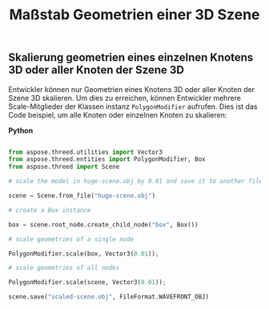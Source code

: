 ﻿---
title: Maßstab Geometrien einer 3D Szene
type: docs
weight: 70
url: /de/python-net/scale-geometries-of-a-3d-scene/
description: Entwickler können nur Geometrien eines Knotens 3D oder aller Knoten der Szene 3D skalieren. Um dies zu erreichen, können Entwickler mehrere Scale-Mitglieder der PolygonModifier-Klassen instanz aufrufen.
---
## **Skalierung geometrien eines einzelnen Knotens 3D oder aller Knoten der Szene 3D**
Entwickler können nur Geometrien eines Knotens 3D oder aller Knoten der Szene 3D skalieren. Um dies zu erreichen, können Entwickler mehrere Scale-Mitglieder der Klassen instanz `PolygonModifier` aufrufen. Dies ist das Code beispiel, um alle Knoten oder einzelnen Knoten zu skalieren:



**Python**

```py

from aspose.threed.utilities import Vector3
from aspose.threed.entities import PolygonModifier, Box
from aspose.threed import Scene

# scale the model in huge-scene.obj by 0.01 and save it to another file:

scene = Scene.from_file("huge-scene.obj")

# create a Box instance

box = scene.root_node.create_child_node("box", Box())

# scale geometries of a single node

PolygonModifier.scale(box, Vector3(0.01));

# scale geometries of all nodes

PolygonModifier.scale(scene, Vector3(0.01));

scene.save("scaled-scene.obj", FileFormat.WAVEFRONT_OBJ)

```
